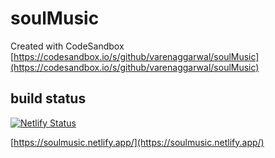 # soulMusic

Created with CodeSandbox
[https://codesandbox.io/s/github/varenaggarwal/soulMusic](https://codesandbox.io/s/github/varenaggarwal/soulMusic)

## build status

[![Netlify Status](https://api.netlify.com/api/v1/badges/f6fb7665-e157-436b-93e2-34d3b76d6bc9/deploy-status)](https://app.netlify.com/sites/soulmusic/deploys)

[https://soulmusic.netlify.app/](https://soulmusic.netlify.app/)

